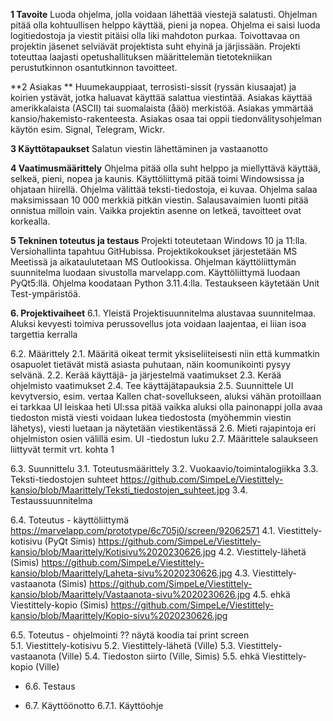**1 Tavoite** 
Luoda ohjelma, jolla voidaan lähettää viestejä salatusti. Ohjelman pitää olla kohtuullisen helppo käyttää, pieni ja nopea. Ohjelma ei saisi luoda logitiedostoja ja viestit pitäisi olla liki mahdoton purkaa. Toivottavaa on projektin jäsenet selviävät projektista suht ehyinä ja järjissään. Projekti toteuttaa laajasti opetushallituksen määrittelemän tietotekniikan perustutkinnon osantutkinnon tavoitteet.


**2 Asiakas **
Huumekauppiaat, terrosisti-sissit (ryssän kiusaajat) ja koirien ystävät, jotka haluavat käyttää salattua viestintää. Asiakas käyttää amerikkalaista (ASCII) tai suomalaista (åäö) merkistöä. Asiakas ymmärtää kansio/hakemisto-rakenteesta. Asiakas osaa tai oppii tiedonvälitysohjelman käytön esim. Signal, Telegram, Wickr.


**3 Käyttötapaukset**
Salatun viestin lähettäminen ja vastaanotto


**4 Vaatimusmäärittely**
Ohjelma pitää olla suht helppo ja miellyttävä käyttää, selkeä, pieni, nopea ja kaunis. Käyttöliittymä pitää toimi Windowsissa ja ohjataan hiirellä. Ohjelma välittää teksti-tiedostoja, ei kuvaa. Ohjelma salaa maksimissaan 10 000 merkkiä pitkän viestin. Salausavaimien luonti pitää onnistua milloin vain. Vaikka projektin asenne on letkeä, tavoitteet ovat korkealla.

 
**5 Tekninen toteutus ja testaus**
Projekti toteutetaan Windows 10 ja 11:lla. Versiohallinta tapahtuu GitHubissa. Projektikokoukset järjestetään MS Meetissä ja aikataulutetaan MS Outlookissa. Ohjelman käyttöliittymän suunnitelma luodaan sivustolla marvelapp.com. Käyttöliittymä luodaan PyQt5:llä. Ohjelma koodataan Python 3.11.4:lla. Testaukseen käytetään Unit Test-ympäristöä.


**6. Projektivaiheet**
6.1. Yleistä
   Projektisuunnitelma alustavaa suunnitelmaa. Aluksi kevyesti toimiva perussovellus jota voidaan laajentaa,
ei liian isoa targettia kerralla

6.2. Määrittely
   	2.1. Määritä oikeat termit yksiseliiteisesti niin että kummatkin osapuolet tietävät
   mistä asiasta puhutaan, näin koomunikointi pysyy selvänä.
	2.2. Kerää käyttäjä- ja järjestelmä vaatimukset
   2.3. Kerää ohjelmisto vaatimukset
   2.4. Tee käyttäjätapauksia
   2.5. Suunnittele UI kevytversio, esim. vertaa Kallen chat-sovellukseen, aluksi vähän protoillaan ei tarkkaa UI leiskaa heti
   UI:ssa pitää vaikka aluksi olla painonappi jolla avaa tiedoston mistä viesti voidaan lukea tiedostosta (myöhemmin viestin 
   lähetys), viesti luetaan ja näytetään viestikentässä
   2.6. Mieti rajapintoja eri ohjelmiston osien välillä esim. UI -tiedostun luku
   2.7. Määrittele salaukseen liittyvät termit vrt. kohta 1

6.3. Suunnittelu
   3.1. Toteutusmäärittely
   3.2. Vuokaavio/toimintalogiikka
   3.3. Teksti-tiedostojen suhteet https://github.com/SimpeLe/Viestittely-kansio/blob/Maarittely/Teksti_tiedostojen_suhteet.jpg
   3.4. Testaussuunnitelma
   
6.4. Toteutus - käyttöliittymä https://marvelapp.com/prototype/6c705j0/screen/92062571
   4.1. Viestittely-kotisivu (PyQt Simis) https://github.com/SimpeLe/Viestittely-kansio/blob/Maarittely/Kotisivu%2020230626.jpg
   4.2. Viestittely-lähetä (Simis) https://github.com/SimpeLe/Viestittely-kansio/blob/Maarittely/Laheta-sivu%2020230626.jpg
   4.3. Viestittely-vastaanota (Simis) https://github.com/SimpeLe/Viestittely-kansio/blob/Maarittely/Vastaanota-sivu%2020230626.jpg
   4.5. ehkä Viestittely-kopio (Simis) https://github.com/SimpeLe/Viestittely-kansio/blob/Maarittely/Kopio-sivu%2020230626.jpg
  
6.5. Toteutus - ohjelmointi
?? näytä koodia tai print screen  
   5.1. Viestittely-kotisivu 
   5.2. Viestittely-lähetä (Ville)
   5.3. Viestittely-vastaanota (Ville)
   5.4. Tiedoston siirto (Ville, Simis)
   5.5. ehkä Viestittely-kopio (Ville)
   
- 6.6. Testaus
  
- 6.7. Käyttöönotto
   6.7.1. Käyttöohje


